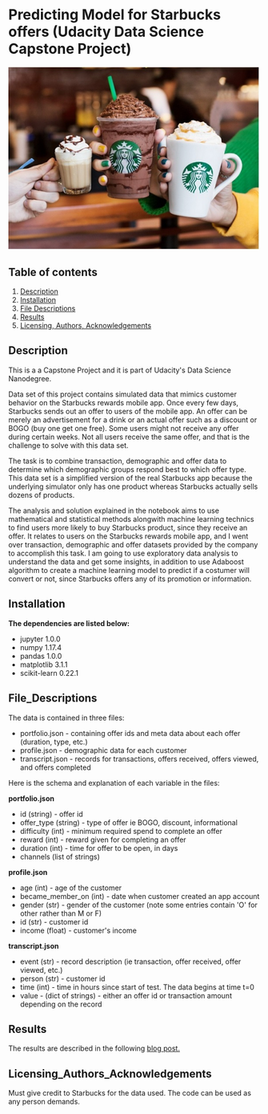 # Predicting Model for Starbucks offers (Udacity Data Science Capstone Project)

![](https://github.com/thiagogavioli/Predicting_Model_Starbucks/blob/main/starbuck.jpg)

## Table of contents
1. [Description](#Description)
2. [Installation](#Installation)
3. [File Descriptions](#File_Descriptions)
4. [Results](#Results)
5. [Licensing, Authors, Acknowledgements](#Licensing-Authors-Acknowledgements)

## Description

This is a a Capstone Project and it is part of Udacity's Data Science Nanodegree.

Data set of this project contains simulated data that mimics customer behavior on the Starbucks rewards mobile app. Once every few days, Starbucks sends out an offer to users 
of the mobile app. An offer can be merely an advertisement for a drink or an actual offer such as a discount or BOGO (buy one get one free). Some users might not 
receive any offer during certain weeks. Not all users receive the same offer, and that is the challenge to solve with this data set.

The task is to combine transaction, demographic and offer data to determine which demographic groups respond best to which offer type. This data set is a simplified 
version of the real Starbucks app because the underlying simulator only has one product whereas Starbucks actually sells dozens of products.

The analysis and solution explained in the notebook aims to use mathematical and statistical methods alongwith machine learning technics to find users more likely to 
buy Starbucks product, since they receive an offer. It relates to users on the Starbucks rewards mobile app, and I went over transaction, demographic and offer datasets 
provided by the company to accomplish this task. I am going to use exploratory data analysis to understand the data and get some insights, in addition to use Adaboost 
algorithm to create a machine learning model to predict if a costumer will convert or not, since Starbucks offers any of its promotion or information.


## Installation

**The dependencies are listed below:**

- jupyter 1.0.0
- numpy 1.17.4
- pandas 1.0.0
- matplotlib 3.1.1
- scikit-learn 0.22.1

## File_Descriptions

The data is contained in three files:

- portfolio.json - containing offer ids and meta data about each offer (duration, type, etc.)
- profile.json - demographic data for each customer
- transcript.json - records for transactions, offers received, offers viewed, and offers completed

Here is the schema and explanation of each variable in the files:

**portfolio.json**
- id (string) - offer id
- offer_type (string) - type of offer ie BOGO, discount, informational
- difficulty (int) - minimum required spend to complete an offer
- reward (int) - reward given for completing an offer
- duration (int) - time for offer to be open, in days
- channels (list of strings)

**profile.json**
- age (int) - age of the customer 
- became_member_on (int) - date when customer created an app account
- gender (str) - gender of the customer (note some entries contain 'O' for other rather than M or F)
- id (str) - customer id
- income (float) - customer's income

**transcript.json**
- event (str) - record description (ie transaction, offer received, offer viewed, etc.)
- person (str) - customer id
- time (int) - time in hours since start of test. The data begins at time t=0
- value - (dict of strings) - either an offer id or transaction amount depending on the record

## Results

The results are described in the following [blog post.](https://thiagogavioli.medium.com/improving-marketing-campaigns-to-starbucks-using-machine-learning-b57b2c0ddc1f)

## Licensing_Authors_Acknowledgements

Must give credit to Starbucks for the data used. The code can be used as any person demands.
